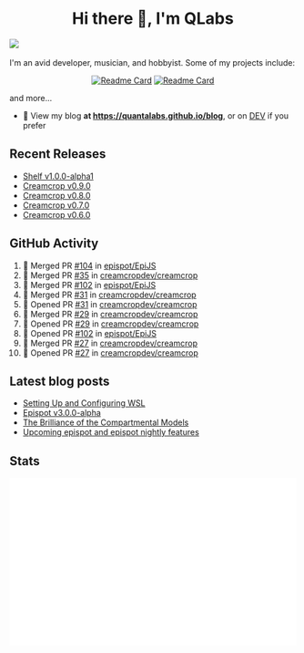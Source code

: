 <h1 align="center">Hi there 👋, I'm QLabs </h1>
<img src="https://i.ibb.co/mbr1j6p/Qlabs.png" width="1000px">

I'm an avid developer, musician, and hobbyist. Some of my projects include:
<p align='center'><a href="https://github.com/Quantalabs/EpiJS"><img src="https://github-readme-stats.vercel.app/api/pin/?username=epispot&amp;repo=EpiJS" alt="Readme Card"></a>
<a href="https://github.com/Quantalabs/NCOVDashboard"><img src="https://github-readme-stats.vercel.app/api/pin/?username=Quantalabs&amp;repo=NCOVDashboard" alt="Readme Card"></a></p>


and more...

- 📜 View my blog **at https://quantalabs.github.io/blog**, or on [DEV](https://dev.to/Quantalabs) if you prefer

## Recent Releases
- [Shelf v1.0.0-alpha1](https://github.com/ShelfDev/shelf/releases/tag/v1.0.0-alpha1)
- [Creamcrop v0.9.0](https://github.com/creamcropdev/creamcrop/releases/tag/v0.9.0)
- [Creamcrop v0.8.0](https://github.com/creamcropdev/creamcrop/releases/tag/v0.8.0)
- [Creamcrop v0.7.0](https://github.com/creamcropdev/creamcrop/releases/tag/v0.7.0)
- [Creamcrop v0.6.0](https://github.com/creamcropdev/creamcrop/releases/tag/v0.6.0)

## GitHub Activity
<!--START_SECTION:activity-->
1. 🎉 Merged PR [#104](https://github.com/epispot/EpiJS/pull/104) in [epispot/EpiJS](https://github.com/epispot/EpiJS)
2. 🎉 Merged PR [#35](https://github.com/creamcropdev/creamcrop/pull/35) in [creamcropdev/creamcrop](https://github.com/creamcropdev/creamcrop)
3. 🎉 Merged PR [#102](https://github.com/epispot/EpiJS/pull/102) in [epispot/EpiJS](https://github.com/epispot/EpiJS)
4. 🎉 Merged PR [#31](https://github.com/creamcropdev/creamcrop/pull/31) in [creamcropdev/creamcrop](https://github.com/creamcropdev/creamcrop)
5. 💪 Opened PR [#31](https://github.com/creamcropdev/creamcrop/pull/31) in [creamcropdev/creamcrop](https://github.com/creamcropdev/creamcrop)
6. 🎉 Merged PR [#29](https://github.com/creamcropdev/creamcrop/pull/29) in [creamcropdev/creamcrop](https://github.com/creamcropdev/creamcrop)
7. 💪 Opened PR [#29](https://github.com/creamcropdev/creamcrop/pull/29) in [creamcropdev/creamcrop](https://github.com/creamcropdev/creamcrop)
8. 💪 Opened PR [#102](https://github.com/epispot/EpiJS/pull/102) in [epispot/EpiJS](https://github.com/epispot/EpiJS)
9. 🎉 Merged PR [#27](https://github.com/creamcropdev/creamcrop/pull/27) in [creamcropdev/creamcrop](https://github.com/creamcropdev/creamcrop)
10. 💪 Opened PR [#27](https://github.com/creamcropdev/creamcrop/pull/27) in [creamcropdev/creamcrop](https://github.com/creamcropdev/creamcrop)
<!--END_SECTION:activity-->

## Latest blog posts
<!-- BLOG-POST-LIST:START -->
- [Setting Up and Configuring WSL](https://dev.to/quantalabs/setting-up-and-configuring-wsl-392c)
- [Epispot v3.0.0-alpha](https://dev.to/epispot/epispot-v3-0-0-alpha-5heh)
- [The Brilliance of the Compartmental Models](https://dev.to/quantalabs/the-brilliance-of-the-compartmental-models-1j99)
- [Upcoming epispot and epispot nightly features](https://dev.to/epispot/upcoming-epispot-and-epispot-nightly-features-52ep)
<!-- BLOG-POST-LIST:END -->


## Stats
<p align="center"><img src="https://github.com/Quantalabs/github-stats/raw/master/generated/languages.svg" alt="Language Stats"><br>

